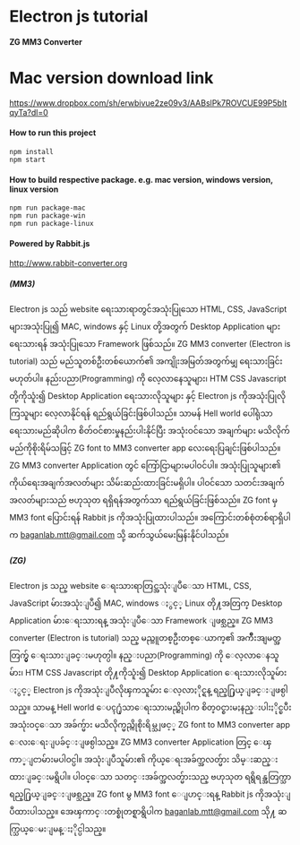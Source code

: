 # Electron js tutorial

#### ZG MM3 Converter
# Mac version download link
https://www.dropbox.com/sh/erwbivue2ze09v3/AABslPk7ROVCUE99P5bItqyTa?dl=0

#### How to run this project
```
npm install
npm start
```

#### How to build respective package. e.g. mac version, windows version, linux version
```
npm run package-mac
npm run package-win
npm run package-linux
```

#### Powered by Rabbit.js
http://www.rabbit-converter.org

##### (MM3)
Electron js သည် website ရေးသားရာတွင်အသုံးပြုသော HTML, CSS, JavaScript များအသုံးပြု၍ MAC, windows နှင့် Linux တို့အတွက် Desktop Application များရေးသားရန် အသုံးပြုသော Framework ဖြစ်သည်။ ZG MM3 converter (Electron is tutorial) သည် မည်သူတစ်ဦးတစ်ယောက်၏ အကျိုးအမြတ်အတွက်မျှ ရေးသားခြင်းမဟုတ်ပါ။ နည်းပညာ(Programming) ကို လေ့လာနေသူများ၊ HTM CSS Javascript တို့ကိုသူံး၍ Desktop Application ရေးသားလိုသူများ နှင့် Electron js ကိုအသုံးပြုလိုကြသူများ လေ့လာနိုင်ရန် ရည်ရွယ်ခြင်းဖြစ်ပါသည်။ သာမန် Hell world ပေါ်ရုံသာရေးသားမည်ဆိုပါက စိတ်ဝင်စားမှုနည်းပါးနိုင်ပြီး အသုံးဝင်သော အချက်များ မသိလိုက်မည်ကိုစိုးရိမ်သဖြင့် ZG font to MM3 converter app လေးရေးပြချင်းဖြစ်ပါသည်။ ZG MM3 converter Application တွင် ကြော်ငြာများမပါဝင်ပါ။ အသုံးပြုသူများ၏ ကိုယ်ရေးအချက်အလတ်များ သိမ်းဆည်းထားခြင်းမရှိပါ။ ပါဝင်သော သတင်းအချက်အလတ်များသည် ဗဟုသုတ ရရှိရန်အတွက်သာ ရည်ရွယ်ခြင်းဖြစ်သည်။ ZG font မှ MM3 font ပြောင်းရန် Rabbit js ကိုအသုံးပြုထားပါသည်။ အကြောင်းတစ်စုံတစ်ရာရှိပါက baganlab.mtt@gmail.com သို့ ဆက်သွယ်မေးမြန်းနိုင်ပါသည်။



##### (ZG)
Electron js သည္ website ေရးသားရာတြင္အသုံးျပဳေသာ HTML, CSS, JavaScript မ်ားအသုံးျပဳ၍ MAC, windows ႏွင့္ Linux တို႔အတြက္ Desktop Application မ်ားေရးသားရန္ အသုံးျပဳေသာ Framework ျဖစ္သည္။ ZG MM3 converter (Electron is tutorial) သည္ မည္သူတစ္ဦးတစ္ေယာက္၏ အက်ိဳးအျမတ္အတြက္မွ် ေရးသားျခင္းမဟုတ္ပါ။ နည္းပညာ(Programming) ကို ေလ့လာေနသူမ်ား၊ HTM CSS Javascript တို႔ကိုသူံး၍ Desktop Application ေရးသားလိုသူမ်ား ႏွင့္ Electron js ကိုအသုံးျပဳလိုၾကသူမ်ား ေလ့လာႏိုင္ရန္ ရည္႐ြယ္ျခင္းျဖစ္ပါသည္။ သာမန္ Hell world ေပၚ႐ုံသာေရးသားမည္ဆိုပါက စိတ္ဝင္စားမႈနည္းပါးႏိုင္ၿပီး အသုံးဝင္ေသာ အခ်က္မ်ား မသိလိုက္မည္ကိုစိုးရိမ္သျဖင့္ ZG font to MM3 converter app ေလးေရးျပခ်င္းျဖစ္ပါသည္။ ZG MM3 converter Application တြင္ ေၾကာ္ျငာမ်ားမပါဝင္ပါ။ အသုံးျပဳသူမ်ား၏ ကိုယ္ေရးအခ်က္အလတ္မ်ား သိမ္းဆည္းထားျခင္းမရွိပါ။ ပါဝင္ေသာ သတင္းအခ်က္အလတ္မ်ားသည္ ဗဟုသုတ ရရွိရန္အတြက္သာ ရည္႐ြယ္ျခင္းျဖစ္သည္။ ZG font မွ MM3 font ေျပာင္းရန္ Rabbit js ကိုအသုံးျပဳထားပါသည္။ အေၾကာင္းတစ္စုံတစ္ရာရွိပါက baganlab.mtt@gmail.com သို႔ ဆက္သြယ္ေမးျမန္းႏိုင္ပါသည္။




